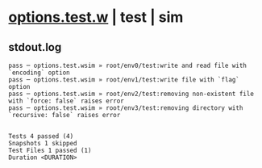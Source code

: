 # [options.test.w](../../../../../../examples/tests/sdk_tests/fs/options.test.w) | test | sim

## stdout.log
```log
pass ─ options.test.wsim » root/env0/test:write and read file with `encoding` option                 
pass ─ options.test.wsim » root/env1/test:write file with `flag` option                              
pass ─ options.test.wsim » root/env2/test:removing non-existent file with `force: false` raises error
pass ─ options.test.wsim » root/env3/test:removing directory with `recursive: false` raises error    
 
 
Tests 4 passed (4)
Snapshots 1 skipped
Test Files 1 passed (1)
Duration <DURATION>
```


